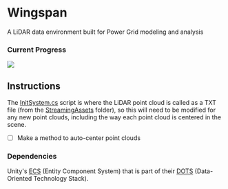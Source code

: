 # Wingspan
A LiDAR data environment built for Power Grid modeling and analysis

### Current Progress
![](https://media.giphy.com/media/v1.Y2lkPTc5MGI3NjExNGY4Y2Q2ZmY0YTYxZTg4ZmJlYjMyMTk0NTk3YTRmNWNlMzNhZjY3MSZjdD1n/y9y0VqaduXMjq8QSPQ/giphy-downsized-large.gif)

## Instructions
The [InitSystem.cs](https://github.com/overview-solutions/Wingspan/blob/main/Wingspan/Assets/Scripts/Systems/InitSystem.cs) script is where the LiDAR point cloud is called as a TXT file (from the [StreamingAssets](https://github.com/overview-solutions/Wingspan/tree/main/Wingspan/Assets/StreamingAssets) folder), so this will need to be modified for any new point clouds, including the way each point cloud is centered in the scene.<br>
- [ ] Make a method to auto-center point clouds

### Dependencies
Unity's [ECS](https://unity.com/ecs) (Entity Component System) that is part of their [DOTS](https://unity.com/dots) (Data-Oriented Technology Stack).